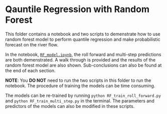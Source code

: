 # Qauntile Regression with Random Forest

This folder contains a notebook and two scripts to demenstrate how to use random forest model to perform quantile regression and make probabilistic forecast on the river flow.

In the notebook, [`RF_model.ipynb`](https://github.ubc.ca/MDS-2019-20/DSCI_591-BGC/blob/data_product/doc/Random_Forest/RF_model.ipynb), the roll forward and multi-step predictions are both demenstrated. A walk through is provided and the results of the random forest model are also shown. Sub-conclusions can also be found at the end of each section.

**NOTE**: You **DO NOT** need to run the two scripts in this folder to run the notebook. The procedure of training the models can be time consuming.

The models can be re-trained by running `python RF_train_roll_forward.py` and `python RF_train_multi_step.py` in the terminal. The parameters and predictors of the models can also be modified in these scripts.